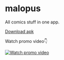 # malopus
All comics stuff in one app.

[Download apk](https://api.onedrive.com/v1.0/shares/u!aHR0cHM6Ly8xZHJ2Lm1zL3UvcyFBcDMwMVN0amRycFNreXFOd1VtbHdZa25PYjBTP2U9NmU4NGE4/root/content)

Watch promo video👇


[![Watch promo video](https://api.onedrive.com/v1.0/shares/u!aHR0cHM6Ly8xZHJ2Lm1zL3UvcyFBcDMwMVN0amRycFNreXZMS2hxZDJ3QnpiUkw5P2U9anBobXVh/root/content)](https://www.youtube.com/watch?v=2QzZwBSUsv0)
